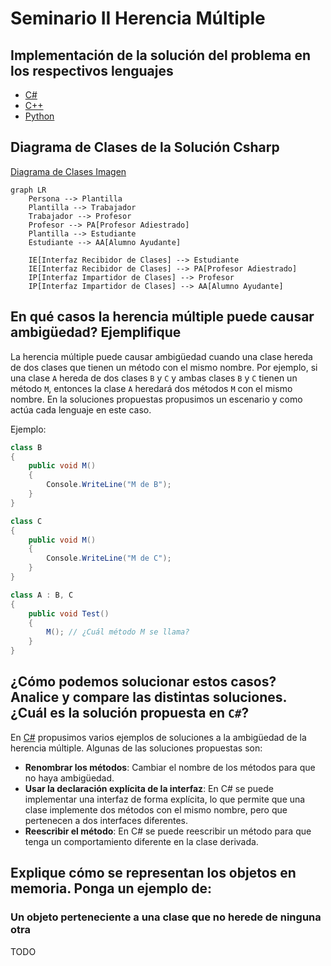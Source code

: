 # Seminario II Herencia Múltiple

## Implementación de la solución del problema en los respectivos lenguajes

- [C#](./Csharp/Program.cs)
- [C++](./C++/main.cpp)
- [Python](./Python/main.ipynb)

## Diagrama de Clases de la Solución Csharp

[Diagrama de Clases Imagen](Frame%202608621.png)

```mermaid
graph LR
    Persona --> Plantilla
    Plantilla --> Trabajador
    Trabajador --> Profesor
    Profesor --> PA[Profesor Adiestrado]
    Plantilla --> Estudiante
    Estudiante --> AA[Alumno Ayudante]

    IE[Interfaz Recibidor de Clases] --> Estudiante
    IE[Interfaz Recibidor de Clases] --> PA[Profesor Adiestrado]
    IP[Interfaz Impartidor de Clases] --> Profesor
    IP[Interfaz Impartidor de Clases] --> AA[Alumno Ayudante]
```

## En qué casos la herencia múltiple puede causar ambigüedad? Ejemplifique

La herencia múltiple puede causar ambigüedad cuando una clase hereda de dos clases que tienen un método con el mismo nombre. Por ejemplo, si una clase `A` hereda de dos clases `B` y `C` y ambas clases `B` y `C` tienen un método `M`, entonces la clase `A` heredará dos métodos `M` con el mismo nombre.
En la soluciones propuestas propusimos un escenario y como actúa cada lenguaje en este caso.

Ejemplo:

```csharp
class B
{
    public void M()
    {
        Console.WriteLine("M de B");
    }
}

class C
{
    public void M()
    {
        Console.WriteLine("M de C");
    }
}

class A : B, C
{
    public void Test()
    {
        M(); // ¿Cuál método M se llama?
    }
}

```

## ¿Cómo podemos solucionar estos casos? Analice y compare las distintas soluciones. ¿Cuál es la solución propuesta en `C#`?

En [C#](./Csharp/Program.cs) propusimos varios ejemplos de soluciones a la ambigüedad de la herencia múltiple. Algunas de las soluciones propuestas son:

- **Renombrar los métodos**: Cambiar el nombre de los métodos para que no haya ambigüedad.
- **Usar la declaración explícita de la interfaz**: En C# se puede implementar una interfaz de forma explícita, lo que permite que una clase implemente dos métodos con el mismo nombre, pero que pertenecen a dos interfaces diferentes.
- **Reescribir el método**: En C# se puede reescribir un método para que tenga un comportamiento diferente en la clase derivada.

## Explique cómo se representan los objetos en memoria. Ponga un ejemplo de:

### Un objeto perteneciente a una clase que no herede de ninguna otra

TODO
